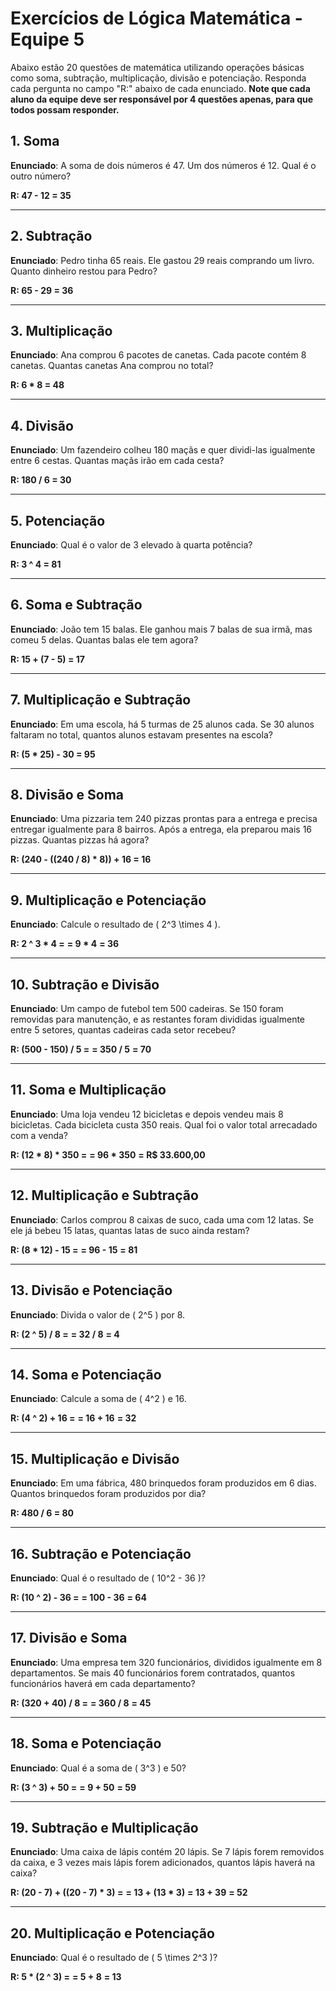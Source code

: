 # Exercícios de Lógica Matemática - Equipe 5

Abaixo estão 20 questões de matemática utilizando operações básicas como soma, subtração, multiplicação, divisão e potenciação. Responda cada pergunta no campo "R:" abaixo de cada enunciado. **Note que cada aluno da equipe deve ser responsável por 4 questões apenas, para que todos possam responder.**

## 1. Soma
**Enunciado**: A soma de dois números é 47. Um dos números é 12. Qual é o outro número?

**R: 47 - 12 = 35** 

---

## 2. Subtração
**Enunciado**: Pedro tinha 65 reais. Ele gastou 29 reais comprando um livro. Quanto dinheiro restou para Pedro?

**R: 65 - 29 = 36** 

---

## 3. Multiplicação
**Enunciado**: Ana comprou 6 pacotes de canetas. Cada pacote contém 8 canetas. Quantas canetas Ana comprou no total?

**R: 6 * 8 = 48** 

---

## 4. Divisão
**Enunciado**: Um fazendeiro colheu 180 maçãs e quer dividi-las igualmente entre 6 cestas. Quantas maçãs irão em cada cesta?

**R: 180 / 6 = 30** 

---

## 5. Potenciação
**Enunciado**: Qual é o valor de 3 elevado à quarta potência?

**R: 3 ^ 4 = 81** 

---

## 6. Soma e Subtração
**Enunciado**: João tem 15 balas. Ele ganhou mais 7 balas de sua irmã, mas comeu 5 delas. Quantas balas ele tem agora?

**R: 15 + (7 - 5) = 17** 

---

## 7. Multiplicação e Subtração
**Enunciado**: Em uma escola, há 5 turmas de 25 alunos cada. Se 30 alunos faltaram no total, quantos alunos estavam presentes na escola?

**R: (5 * 25) - 30 = 95** 

---

## 8. Divisão e Soma
**Enunciado**: Uma pizzaria tem 240 pizzas prontas para a entrega e precisa entregar igualmente para 8 bairros. Após a entrega, ela preparou mais 16 pizzas. Quantas pizzas há agora?

**R: (240 - ((240 / 8) * 8)) + 16 = 16** 

---

## 9. Multiplicação e Potenciação
**Enunciado**: Calcule o resultado de \( 2^3 \times 4 \).

**R: 2 ^ 3 * 4 =**
**= 9 * 4**
**= 36** 

---

## 10. Subtração e Divisão
**Enunciado**: Um campo de futebol tem 500 cadeiras. Se 150 foram removidas para manutenção, e as restantes foram divididas igualmente entre 5 setores, quantas cadeiras cada setor recebeu?

**R: (500 - 150) / 5 =**
**= 350 / 5**
**= 70** 

---

## 11. Soma e Multiplicação
**Enunciado**: Uma loja vendeu 12 bicicletas e depois vendeu mais 8 bicicletas. Cada bicicleta custa 350 reais. Qual foi o valor total arrecadado com a venda?

**R: (12 * 8) * 350 =**
**= 96 * 350**
**= R$ 33.600,00** 

---

## 12. Multiplicação e Subtração
**Enunciado**: Carlos comprou 8 caixas de suco, cada uma com 12 latas. Se ele já bebeu 15 latas, quantas latas de suco ainda restam?

**R: (8 * 12) - 15 =**
**= 96 - 15**
**= 81** 

---

## 13. Divisão e Potenciação
**Enunciado**: Divida o valor de \( 2^5 \) por 8.

**R: (2 ^ 5) / 8 =**
**= 32 / 8**
**= 4** 

---

## 14. Soma e Potenciação
**Enunciado**: Calcule a soma de \( 4^2 \) e 16.

**R: (4 ^ 2) + 16 =**
**= 16 + 16**
**= 32** 

---

## 15. Multiplicação e Divisão
**Enunciado**: Em uma fábrica, 480 brinquedos foram produzidos em 6 dias. Quantos brinquedos foram produzidos por dia?

**R: 480 / 6 = 80** 

---

## 16. Subtração e Potenciação
**Enunciado**: Qual é o resultado de \( 10^2 - 36 \)?

**R: (10 ^ 2) - 36 =**
**= 100 - 36**
**= 64** 

---

## 17. Divisão e Soma
**Enunciado**: Uma empresa tem 320 funcionários, divididos igualmente em 8 departamentos. Se mais 40 funcionários forem contratados, quantos funcionários haverá em cada departamento?

**R: (320 + 40) / 8 =**
**= 360 / 8**
**= 45** 

---

## 18. Soma e Potenciação
**Enunciado**: Qual é a soma de \( 3^3 \) e 50?

**R: (3 ^ 3) + 50 =**
**= 9 + 50**
**= 59** 

---

## 19. Subtração e Multiplicação
**Enunciado**: Uma caixa de lápis contém 20 lápis. Se 7 lápis forem removidos da caixa, e 3 vezes mais lápis forem adicionados, quantos lápis haverá na caixa?

**R: (20 - 7) + ((20 - 7) * 3) =**
**= 13 + (13 * 3)**
**= 13 + 39**
**= 52** 

---

## 20. Multiplicação e Potenciação
**Enunciado**: Qual é o resultado de \( 5 \times 2^3 \)?

**R: 5 * (2 ^ 3) =**
**= 5 + 8**
**= 13** 
